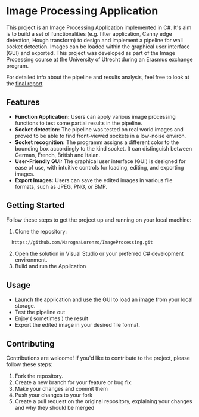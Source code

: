 # Image Processing Application

This project is an Image Processing Application implemented in C#. It's aim is to build a set of functionalities (e.g. filter application, Canny edge detection, Hough transform) to design and implement a pipeline for wall socket detection. Images can be loaded within the graphical user interface (GUI) and exported. This project was developed as part of the Image Processing course at the University of Utrecht during an Erasmus exchange program.

For detailed info about the pipeline and results analysis, feel free to look at the [final report](https://github.com/MarognaLorenzo/ImageProcessing/blob/master/final_report.pdf)

## Features

- **Function Application:** Users can apply various image processing functions to test some partial results in the pipeline.
- **Socket detection:** The pipeline was tested on real world images and proved to be able to find front-viewed sockets in a low-noise environ.
- **Socket recognition:** The programm assigns a different color to the bounding box accordingly to the kind socket. It can distinguish between German, French, British and Itaian.
- **User-Friendly GUI:** The graphical user interface (GUI) is designed for ease of use, with intuitive controls for loading, editing, and exporting images.
- **Export Images:** Users can save the edited images in various file formats, such as JPEG, PNG, or BMP.

## Getting Started

Follow these steps to get the project up and running on your local machine:

1. Clone the repository:
```bash
  https://github.com/MarognaLorenzo/ImageProcessing.git
```

2. Open the solution in Visual Studio or your preferred C# development environment.
3. Build and run the Application

## Usage

- Launch the application and use the GUI to load an image from your local storage.
- Test the pipeline out
- Enjoy ( sometimes ) the result 
- Export the edited image in your desired file format.
    
## Contributing

Contributions are welcome! If you'd like to contribute to the project, please follow these steps:

1. Fork the repository.
2. Create a new branch for your feature or bug fix:
3. Make your changes and commit them
4. Push your changes to your fork
5. Create a pull request on the original repository, explaining your changes and why they should be merged
